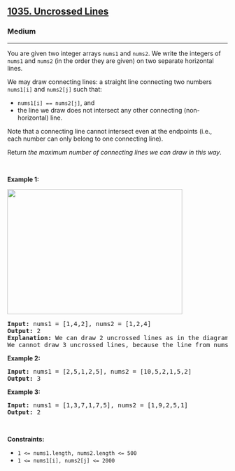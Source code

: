 <h2><a href="https://leetcode.com/problems/uncrossed-lines/">1035. Uncrossed Lines</a></h2><h3>Medium</h3><hr><div><p><font papago-translate="splitted">You are given two integer arrays </font><code>nums1</code><font papago-translate="splitted"> and </font><code>nums2</code><font papago-translate="splitted">. We write the integers of </font><code>nums1</code><font papago-translate="splitted"> and </font><code>nums2</code><font papago-translate="splitted"> (in the order they are given) on two separate horizontal lines.</font></p>

<p><font papago-translate="splitted">We may draw connecting lines: a straight line connecting two numbers </font><code>nums1[i]</code><font papago-translate="splitted"> and </font><code>nums2[j]</code><font papago-translate="splitted"> such that:</font></p>

<ul>
	<li><code>nums1[i] == nums2[j]</code><font papago-translate="splitted">, and</font></li>
	<li>the line we draw does not intersect any other connecting (non-horizontal) line.</li>
</ul>

<p>Note that a connecting line cannot intersect even at the endpoints (i.e., each number can only belong to one connecting line).</p>

<p>Return <em>the maximum number of connecting lines we can draw in this way</em>.</p>

<p>&nbsp;</p>
<p><strong class="example">Example 1:</strong></p>
<img alt="" src="https://assets.leetcode.com/uploads/2019/04/26/142.png" style="width: 400px; height: 286px;">
<pre><strong>Input:</strong> nums1 = [1,4,2], nums2 = [1,2,4]
<strong>Output:</strong> 2
<strong>Explanation:</strong> We can draw 2 uncrossed lines as in the diagram.
We cannot draw 3 uncrossed lines, because the line from nums1[1] = 4 to nums2[2] = 4 will intersect the line from nums1[2]=2 to nums2[1]=2.
</pre>

<p><strong class="example">Example 2:</strong></p>

<pre><strong>Input:</strong> nums1 = [2,5,1,2,5], nums2 = [10,5,2,1,5,2]
<strong>Output:</strong> 3
</pre>

<p><strong class="example">Example 3:</strong></p>

<pre><strong>Input:</strong> nums1 = [1,3,7,1,7,5], nums2 = [1,9,2,5,1]
<strong>Output:</strong> 2
</pre>

<p>&nbsp;</p>
<p><strong>Constraints:</strong></p>

<ul>
	<li><code>1 &lt;= nums1.length, nums2.length &lt;= 500</code></li>
	<li><code>1 &lt;= nums1[i], nums2[j] &lt;= 2000</code></li>
</ul>
</div>